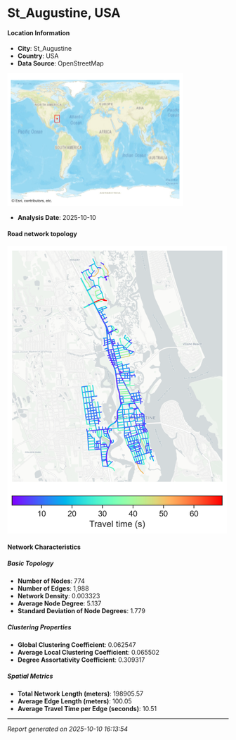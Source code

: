 # St_Augustine, USA

#### Location Information

- **City**: St_Augustine
- **Country**: USA
- **Data Source**: OpenStreetMap
<img src="St_Augustine_location.png" alt="St_Augustine Location Map" width="400" />

- **Analysis Date**: 2025-10-10

#### Road network topology

<img src="St_Augustine_network_map.png" alt="St_Augustine Road Network Map" width="500"/>

#### Network Characteristics

##### Basic Topology

- **Number of Nodes**: 774
- **Number of Edges**: 1,988
- **Network Density**: 0.003323
- **Average Node Degree**: 5.137
- **Standard Deviation of Node Degrees**: 1.779

##### Clustering Properties

- **Global Clustering Coefficient**: 0.062547
- **Average Local Clustering Coefficient**: 0.065502
- **Degree Assortativity Coefficient**: 0.309317

##### Spatial Metrics

- **Total Network Length (meters)**: 198905.57
- **Average Edge Length (meters)**: 100.05
- **Average Travel Time per Edge (seconds)**: 10.51

---
*Report generated on 2025-10-10 16:13:54*
